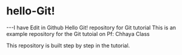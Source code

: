 # hello-Git!
---I have Edit in Github
Hello Git! repository for Git tutorial
This is an example repository for the Git tutoial on Pf: Chhaya Class

This repository is built step by step in the tutorial.
